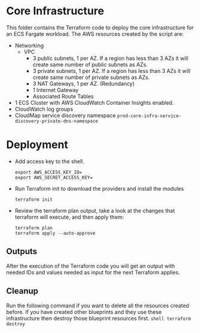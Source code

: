 
# Core Infrastructure
This folder contains the Terraform code to deploy the core infrastructure for an ECS Fargate workload. The AWS resources created by the script are:
* Networking
	 * VPC
	   * 3 public subnets, 1 per AZ. If a region has less than 3 AZs it will create same number of public subnets as AZs.
	   * 3 private subnets, 1 per AZ. If a region has less than 3 AZs it will create same number of private subnets as AZs.
	   * 3 NAT Gateways, 1 per AZ. (Redundancy)
	   * 1 Internet Gateway
	   * Associated Route Tables
* 1 ECS Cluster with AWS CloudWatch Container Insights enabled.
* CloudWatch log groups
* CloudMap service discovery namespace `prod-core-infra-service-discovery-private-dns-namespace`

# Deployment
* Add access key to the shell.
	```shell
	export AWS_ACCESS_KEY_ID=
	export AWS_SECRET_ACCESS_KEY=
	```
* Run Terraform init to download the providers and install the modules
	```shell
	terraform init
	```
* Review the terraform plan output, take a look at the changes that terraform will execute, and then apply them:
	```shell
	terraform plan
	terraform apply --auto-approve
	```
## Outputs
After the execution of the Terraform code you will get an output with needed IDs and values needed as input for the next Terraform applies. 

## Cleanup
Run the following command if you want to delete all the resources created before. If you have created other blueprints and they use these infrastructure then destroy those blueprint resources first.
	```shell
	terraform destroy
	```
